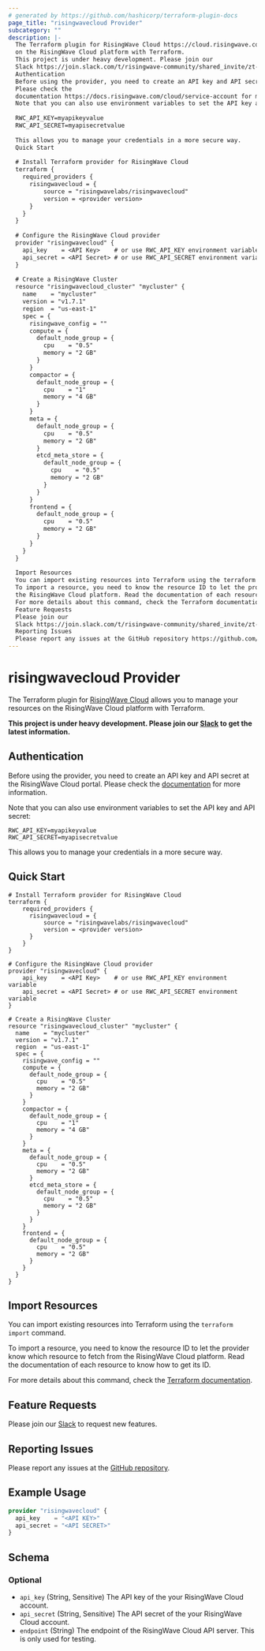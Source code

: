 ```yaml
---
# generated by https://github.com/hashicorp/terraform-plugin-docs
page_title: "risingwavecloud Provider"
subcategory: ""
description: |-
  The Terraform plugin for RisingWave Cloud https://cloud.risingwave.com/ allows you to manage your resources
  on the RisingWave Cloud platform with Terraform.
  This project is under heavy development. Please join our
  Slack https://join.slack.com/t/risingwave-community/shared_invite/zt-1jei7dk79-fguGadPI2KnhtWnnxBVGoA to get the latest information.
  Authentication
  Before using the provider, you need to create an API key and API secret at the RisingWave Cloud portal.
  Please check the
  documentation https://docs.risingwave.com/cloud/service-account for more information.
  Note that you can also use environment variables to set the API key and API secret:
  
  RWC_API_KEY=myapikeyvalue
  RWC_API_SECRET=myapisecretvalue
  
  This allows you to manage your credentials in a more secure way.
  Quick Start
  
  # Install Terraform provider for RisingWave Cloud
  terraform {
  	required_providers {
  	  risingwavecloud = {
  		  source = "risingwavelabs/risingwavecloud"
  		  version = <provider version>
  	  }
  	}
  }
  
  # Configure the RisingWave Cloud provider
  provider "risingwavecloud" {
  	api_key    = <API Key>    # or use RWC_API_KEY environment variable
  	api_secret = <API Secret> # or use RWC_API_SECRET environment variable
  }
  
  # Create a RisingWave Cluster
  resource "risingwavecloud_cluster" "mycluster" {
    name    = "mycluster"
    version = "v1.7.1"
    region  = "us-east-1"
    spec = {
      risingwave_config = ""
      compute = {
        default_node_group = {
          cpu    = "0.5"
          memory = "2 GB"
        }
      }
      compactor = {
        default_node_group = {
          cpu    = "1"
          memory = "4 GB"
        }
      }
      meta = {
        default_node_group = {
          cpu    = "0.5"
          memory = "2 GB"
        }
        etcd_meta_store = {
          default_node_group = {
            cpu    = "0.5"
            memory = "2 GB"
          }
        }
      }
      frontend = {
        default_node_group = {
          cpu    = "0.5"
          memory = "2 GB"
        }
      }
    }
  }  
  
  Import Resources
  You can import existing resources into Terraform using the terraform import command.
  To import a resource, you need to know the resource ID to let the provider know which resource to fetch from
  the RisingWave Cloud platform. Read the documentation of each resource to know how to get its ID.
  For more details about this command, check the Terraform documentation https://developer.hashicorp.com/terraform/cli/import.
  Feature Requests
  Please join our
  Slack https://join.slack.com/t/risingwave-community/shared_invite/zt-1jei7dk79-fguGadPI2KnhtWnnxBVGoA to request new features.
  Reporting Issues
  Please report any issues at the GitHub repository https://github.com/risingwavelabs/terraform-provider-risingwavecloud.
---
```


# risingwavecloud Provider

The Terraform plugin for [RisingWave Cloud](https://cloud.risingwave.com/) allows you to manage your resources 
on the RisingWave Cloud platform with Terraform.

**This project is under heavy development. Please join our 
[Slack](https://join.slack.com/t/risingwave-community/shared_invite/zt-1jei7dk79-fguGadPI2KnhtWnnxBVGoA) to get the latest information.**


## Authentication
Before using the provider, you need to create an API key and API secret at the RisingWave Cloud portal.
Please check the 
[documentation](https://docs.risingwave.com/cloud/service-account) for more information.

Note that you can also use environment variables to set the API key and API secret:
```hcl
RWC_API_KEY=myapikeyvalue
RWC_API_SECRET=myapisecretvalue
```
This allows you to manage your credentials in a more secure way.


## Quick Start

```hcl
# Install Terraform provider for RisingWave Cloud
terraform {
	required_providers {
	  risingwavecloud = {
		  source = "risingwavelabs/risingwavecloud"
		  version = <provider version>
	  }
	}
}

# Configure the RisingWave Cloud provider
provider "risingwavecloud" {
	api_key    = <API Key>    # or use RWC_API_KEY environment variable
	api_secret = <API Secret> # or use RWC_API_SECRET environment variable
}

# Create a RisingWave Cluster
resource "risingwavecloud_cluster" "mycluster" {
  name    = "mycluster"
  version = "v1.7.1"
  region  = "us-east-1"
  spec = {
    risingwave_config = ""
    compute = {
      default_node_group = {
        cpu    = "0.5"
        memory = "2 GB"
      }
    }
    compactor = {
      default_node_group = {
        cpu    = "1"
        memory = "4 GB"
      }
    }
    meta = {
      default_node_group = {
        cpu    = "0.5"
        memory = "2 GB"
      }
      etcd_meta_store = {
        default_node_group = {
          cpu    = "0.5"
          memory = "2 GB"
        }
      }
    }
    frontend = {
      default_node_group = {
        cpu    = "0.5"
        memory = "2 GB"
      }
    }
  }
}  
```


## Import Resources
You can import existing resources into Terraform using the `terraform import` command. 

To import a resource, you need to know the resource ID to let the provider know which resource to fetch from 
the RisingWave Cloud platform. Read the documentation of each resource to know how to get its ID.

For more details about this command, check the [Terraform documentation](https://developer.hashicorp.com/terraform/cli/import).


## Feature Requests
Please join our 
[Slack](https://join.slack.com/t/risingwave-community/shared_invite/zt-1jei7dk79-fguGadPI2KnhtWnnxBVGoA) to request new features.


## Reporting Issues
Please report any issues at the [GitHub repository](https://github.com/risingwavelabs/terraform-provider-risingwavecloud).

## Example Usage

```terraform
provider "risingwavecloud" {
  api_key    = "<API KEY>"
  api_secret = "<API SECRET>"
}
```

<!-- schema generated by tfplugindocs -->
## Schema

### Optional

- `api_key` (String, Sensitive) The API key of the your RisingWave Cloud account.
- `api_secret` (String, Sensitive) The API secret of the your RisingWave Cloud account.
- `endpoint` (String) The endpoint of the RisingWave Cloud API server. This is only used for testing.
